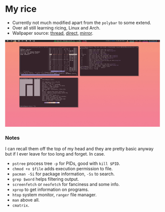 # My rice

* Currently not much modified apart from the `polybar` to some extend.
* Over all still learning ricing, Linux and Arch.
* Wallpaper source: [thread](http://boards.4chan.org/wg/thread/7353356#p7353627), [direct](http://i.4cdn.org/wg/1548692218015.jpg), [mirror](https://i.imgur.com/slgGXG4.jpg).

![](https://raw.githubusercontent.com/kittenparry/dot-files/master/extras/screenshot.png)

### Notes
I can recall them off the top of my head and they are pretty basic anyway but if I ever leave for too long and forget. In case.

* `pstree` process tree `-p` for PIDs, good with `kill $PID`.
* `chmod +x $file` adds execution permission to file.
* `pacman -Si` for package information, `-Ss` to search.
* `grep $word` helps filtering output.
* `screenfetch` or `neofetch` for fanciness and some info.
* `xprop` to get information on programs.
* `htop` system monitor, `ranger` file manager.
* `man` above all.
* `cmatrix`.
